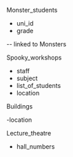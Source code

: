 Monster_students

- uni_id
- grade

-- linked to Monsters

Spooky_workshops

- staff
- subject
- list_of_students
- location

Buildings

-location

Lecture_theatre

- hall_numbers